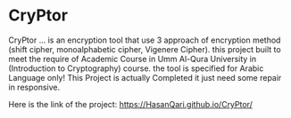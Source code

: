 # CryPtor

CryPtor ... is an encryption tool that use 3 approach of encryption method (shift cipher, monoalphabetic cipher, Vigenere Cipher). this project built to meet the require of Academic Course in Umm Al-Qura University in (Introduction to Cryptography) course. the tool is specified for Arabic Language only! This Project is actually Completed it just need some repair in responsive.

Here is the link of the project: https://HasanQari.github.io/CryPtor/
